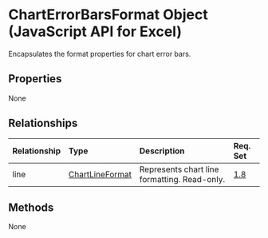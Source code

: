 # ChartErrorBarsFormat Object (JavaScript API for Excel)

Encapsulates the format properties for chart error bars.

## Properties

None

## Relationships
| Relationship | Type	|Description| Req. Set|
|:---------------|:--------|:----------|:----|
|line|[ChartLineFormat](chartlineformat.md)|Represents chart line formatting. Read-only.|[1.8](../requirement-sets/excel-api-requirement-sets.md)|

## Methods
None

